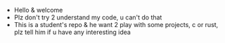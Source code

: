 - Hello & welcome
- Plz don't try 2 understand my code, u can't do that
- This is a student's repo & he want 2 play with some projects, c or rust, plz tell him if u have any interesting idea
